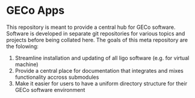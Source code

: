 # GECo Apps

This repository is meant to provide a central hub for GECo software. Software
is developed in separate git repositories for various topics and projects
before being collated here. The goals of this meta repository are the folowing:

1. Streamline installation and updating of all ligo software (e.g. for virtual
   machine)
2. Provide a central place for documentation that integrates and mixes
   functionality accross submodules
3. Make it easier for users to have a uniform directory structure for their
   GECo software environment
